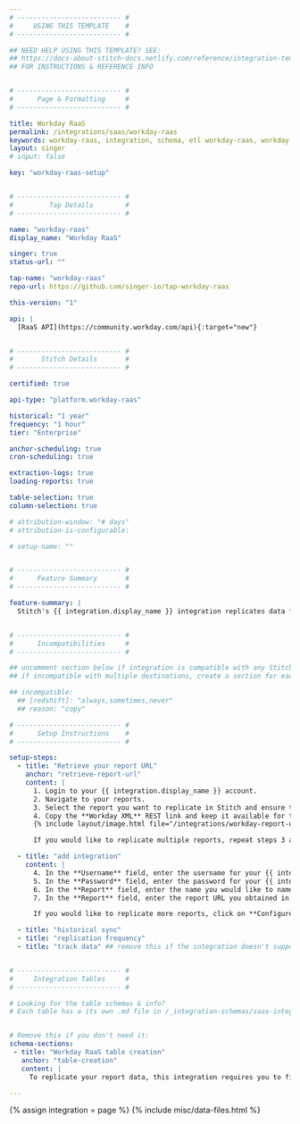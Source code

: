 ```yaml
---
# -------------------------- #
#     USING THIS TEMPLATE    #
# -------------------------- #

## NEED HELP USING THIS TEMPLATE? SEE:
## https://docs-about-stitch-docs.netlify.com/reference/integration-templates/saas/
## FOR INSTRUCTIONS & REFERENCE INFO


# -------------------------- #
#      Page & Formatting     #
# -------------------------- #

title: Workday RaaS
permalink: /integrations/saas/workday-raas
keywords: workday-raas, integration, schema, etl workday-raas, workday-raas etl, workday-raas schema
layout: singer
# input: false

key: "workday-raas-setup"


# -------------------------- #
#         Tap Details        #
# -------------------------- #

name: "workday-raas"
display_name: "Workday RaaS"

singer: true
status-url: ""

tap-name: "workday-raas"
repo-url: https://github.com/singer-io/tap-workday-raas

this-version: "1"

api: |
  [RaaS API](https://community.workday.com/api){:target="new"}


# -------------------------- #
#       Stitch Details       #
# -------------------------- #

certified: true

api-type: "platform.workday-raas" 

historical: "1 year"
frequency: "1 hour"
tier: "Enterprise"

anchor-scheduling: true
cron-scheduling: true

extraction-logs: true
loading-reports: true

table-selection: true
column-selection: true

# attribution-window: "# days"
# attribution-is-configurable: 

# setup-name: ""


# -------------------------- #
#      Feature Summary       #
# -------------------------- #

feature-summary: |
  Stitch's {{ integration.display_name }} integration replicates data from your defined  reports using the {{ integration.api | flatify | strip }}. For more information on this integration's table creation, refer to the [Schema](#schema) section.


# -------------------------- #
#      Incompatibilities     #
# -------------------------- #

## uncomment section below if integration is compatible with any Stitch destinations
## if incompatible with multiple destinations, create a section for each destination

## incompatible:
  ## [redshift]: "always,sometimes,never"
  ## reason: "copy" 

# -------------------------- #
#      Setup Instructions    #
# -------------------------- #

setup-steps:
  - title: "Retrieve your report URL"
    anchor: "retrieve-report-url"
    content: |
      1. Login to your {{ integration.display_name }} account.
      2. Navigate to your reports.
      3. Select the report you want to replicate in Stitch and ensure that the **Enable As Web Service** box is checked.
      4. Copy the **Workday XML** REST link and keep it available for the next step.
      {% include layout/image.html file="/integrations/workday-report-url.jpg" max-width="415" %}

      If you would like to replicate multiple reports, repeat steps 3 and 4.

  - title: "add integration"
    content: |
      4. In the **Username** field, enter the username for your {{ integration.display_name }} account.
      5. In the **Password** field, enter the password for your {{ integration.display_ name }} account.
      6. In the **Report** field, enter the name you would like to name your table. Since this integration replicates data from reports, Stitch converts them into tables.
      7. In the **Report** field, enter the report URL you obtained in [step 1](#retrieve-report-url).

      If you would like to replicate more reports, click on **Configure another report**.

  - title: "historical sync"
  - title: "replication frequency"
  - title: "track data" ## remove this if the integration doesn't support at least table selection


# -------------------------- #
#     Integration Tables     #
# -------------------------- #

# Looking for the table schemas & info?
# Each table has a its own .md file in /_integration-schemas/saas-integration


# Remove this if you don't need it:
schema-sections:
 - title: "Workday RaaS table creation"
   anchor: "table-creation"
   content: |
     To replicate your report data, this integration requires you to first define a report within your Workday tenant. The URL for that report is what Stitch uses to extract your data and then transform them into tables.

---
```

{% assign integration = page %}
{% include misc/data-files.html %}